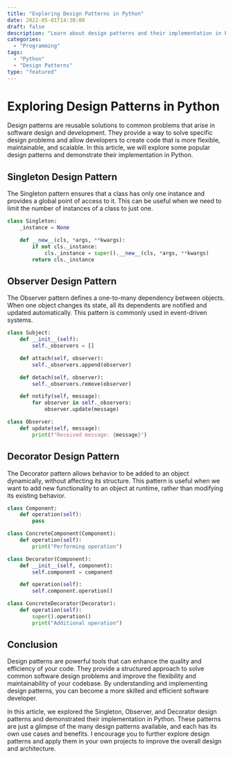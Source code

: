 ```yaml
--- 
title: "Exploring Design Patterns in Python"
date: 2022-05-01T14:30:00
draft: false
description: "Learn about design patterns and their implementation in Python."
categories:
  - "Programming"
tags:
  - "Python"
  - "Design Patterns"
type: "featured"
---
```


# Exploring Design Patterns in Python

Design patterns are reusable solutions to common problems that arise in software design and development. They provide a way to solve specific design problems and allow developers to create code that is more flexible, maintainable, and scalable. In this article, we will explore some popular design patterns and demonstrate their implementation in Python.

## Singleton Design Pattern

The Singleton pattern ensures that a class has only one instance and provides a global point of access to it. This can be useful when we need to limit the number of instances of a class to just one.

```python
class Singleton:
    _instance = None

    def __new__(cls, *args, **kwargs):
        if not cls._instance:
            cls._instance = super().__new__(cls, *args, **kwargs)
        return cls._instance
```

## Observer Design Pattern

The Observer pattern defines a one-to-many dependency between objects. When one object changes its state, all its dependents are notified and updated automatically. This pattern is commonly used in event-driven systems.

```python
class Subject:
    def __init__(self):
        self._observers = []

    def attach(self, observer):
        self._observers.append(observer)

    def detach(self, observer):
        self._observers.remove(observer)

    def notify(self, message):
        for observer in self._observers:
            observer.update(message)

class Observer:
    def update(self, message):
        print(f"Received message: {message}")
```

## Decorator Design Pattern

The Decorator pattern allows behavior to be added to an object dynamically, without affecting its structure. This pattern is useful when we want to add new functionality to an object at runtime, rather than modifying its existing behavior.

```python
class Component:
    def operation(self):
        pass

class ConcreteComponent(Component):
    def operation(self):
        print("Performing operation")

class Decorator(Component):
    def __init__(self, component):
        self.component = component

    def operation(self):
        self.component.operation()

class ConcreteDecorator(Decorator):
    def operation(self):
        super().operation()
        print("Additional operation")
```

## Conclusion

Design patterns are powerful tools that can enhance the quality and efficiency of your code. They provide a structured approach to solve common software design problems and improve the flexibility and maintainability of your codebase. By understanding and implementing design patterns, you can become a more skilled and efficient software developer.

In this article, we explored the Singleton, Observer, and Decorator design patterns and demonstrated their implementation in Python. These patterns are just a glimpse of the many design patterns available, and each has its own use cases and benefits. I encourage you to further explore design patterns and apply them in your own projects to improve the overall design and architecture.
